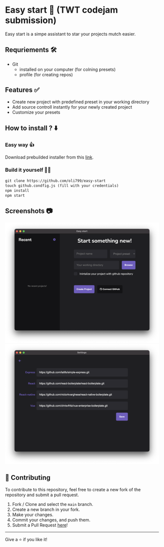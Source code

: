# Easy start 🏁 (TWT codejam submission)

Easy start is a simpe assistant to star your projects mutch easier.

## Requriements 🛠

- Git
  - installed on your computer (for colning presets)
  - profile (for creating repos)

## Features ✅

- Create new project with predefined preset in your working directory
- Add source controll instantly for your newly created project
- Customize your presets

## How to install ? ⬇️

### Easy way 👍

Download prebuilded installer from this [link](https://drive.google.com/drive/folders/1o3RUAkpsjnfN2ajn4Cx7eBxmcRL6XzP2?usp=sharing).

### Build it yourself 👨‍💻

```
git clone https://github.com/oli799/easy-start
touch github.condfig.js (fill with your credentials)
npm install
npm start
```

## Screenshots 📷

![example1](https://github.com/oli799/easy-start/blob/main/assets/example1.png?raw=true)
![example2](https://github.com/oli799/easy-start/blob/main/assets/example2.png?raw=true)

## 🤝 Contributing

To contribute to this repository, feel free to create a new fork of the repository and submit a pull request.

1. Fork / Clone and select the `main` branch.
2. Create a new branch in your fork.
3. Make your changes.
4. Commit your changes, and push them.
5. Submit a Pull Request [here](https://github.com/oli799/easy-start/pulls)!

---

Give a ⭐️ if you like it!
